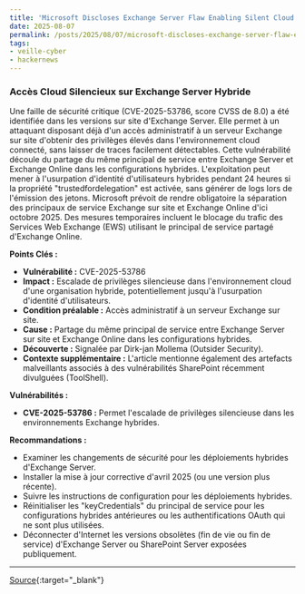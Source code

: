 ```yaml
---
title: 'Microsoft Discloses Exchange Server Flaw Enabling Silent Cloud Access in Hybrid Setups'
date: 2025-08-07
permalink: /posts/2025/08/07/microsoft-discloses-exchange-server-flaw-enabling-silent-cloud-access-in-hybrid-setups/
tags:
- veille-cyber
- hackernews
---
```

### Accès Cloud Silencieux sur Exchange Server Hybride

Une faille de sécurité critique (CVE-2025-53786, score CVSS de 8.0) a été identifiée dans les versions sur site d'Exchange Server. Elle permet à un attaquant disposant déjà d'un accès administratif à un serveur Exchange sur site d'obtenir des privilèges élevés dans l'environnement cloud connecté, sans laisser de traces facilement détectables. Cette vulnérabilité découle du partage du même principal de service entre Exchange Server et Exchange Online dans les configurations hybrides. L'exploitation peut mener à l'usurpation d'identité d'utilisateurs hybrides pendant 24 heures si la propriété "trustedfordelegation" est activée, sans générer de logs lors de l'émission des jetons. Microsoft prévoit de rendre obligatoire la séparation des principaux de service Exchange sur site et Exchange Online d'ici octobre 2025. Des mesures temporaires incluent le blocage du trafic des Services Web Exchange (EWS) utilisant le principal de service partagé d'Exchange Online.

**Points Clés :**

*   **Vulnérabilité :** CVE-2025-53786
*   **Impact :** Escalade de privilèges silencieuse dans l'environnement cloud d'une organisation hybride, potentiellement jusqu'à l'usurpation d'identité d'utilisateurs.
*   **Condition préalable :** Accès administratif à un serveur Exchange sur site.
*   **Cause :** Partage du même principal de service entre Exchange Server sur site et Exchange Online dans les configurations hybrides.
*   **Découverte :** Signalée par Dirk-jan Mollema (Outsider Security).
*   **Contexte supplémentaire :** L'article mentionne également des artefacts malveillants associés à des vulnérabilités SharePoint récemment divulguées (ToolShell).

**Vulnérabilités :**

*   **CVE-2025-53786 :** Permet l'escalade de privilèges silencieuse dans les environnements Exchange hybrides.

**Recommandations :**

*   Examiner les changements de sécurité pour les déploiements hybrides d'Exchange Server.
*   Installer la mise à jour corrective d'avril 2025 (ou une version plus récente).
*   Suivre les instructions de configuration pour les déploiements hybrides.
*   Réinitialiser les "keyCredentials" du principal de service pour les configurations hybrides antérieures ou les authentifications OAuth qui ne sont plus utilisées.
*   Déconnecter d'Internet les versions obsolètes (fin de vie ou fin de service) d'Exchange Server ou SharePoint Server exposées publiquement.

---
[Source](https://thehackernews.com/2025/08/microsoft-discloses-exchange-server.html){:target="_blank"}
